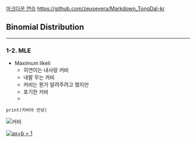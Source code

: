 

[마크다운 연습](https://github.com/zeuseyera/Markdown_TongDal-kr)
https://github.com/zeuseyera/Markdown_TongDal-kr


## Binomial Distribution
---

### 1-2. MLE

- Maximum likeli
  * 히연이는 내사랑 커비
  * 내팔 무는 커비 
  * 커비는 뭔가 알려주려고 했지만
  * 포기한 커비 
  * 

```
print(커비야 안녕)
```


![커비](https://pbs.twimg.com/media/Ea8xQs5U8AAZeTG.png)


<a href="https://www.codecogs.com/eqnedit.php?latex=ax&plus;b&space;=&space;1" target="_blank"><img src="https://latex.codecogs.com/gif.latex?ax&plus;b&space;=&space;1" title="ax+b = 1" /></a>

